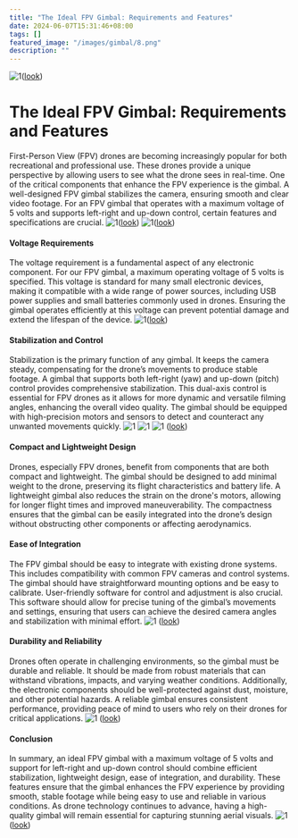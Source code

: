 ```yaml
---
title: "The Ideal FPV Gimbal: Requirements and Features"
date: 2024-06-07T15:31:46+08:00
tags: []
featured_image: "/images/gimbal/8.png"
description: ""
---
```

![1](/images/gimbal/8.png)([look](https://www.ebay.com/itm/364933856944?itmmeta=01HZRT5NKWVPP63XQD14APF3F9&hash=item54f7c0beb0:g:6jUAAOSweg5mYqbR))
# The Ideal FPV Gimbal: Requirements and Features
First-Person View (FPV) drones are becoming increasingly popular for both recreational and professional use. These drones provide a unique perspective by allowing users to see what the drone sees in real-time. One of the critical components that enhance the FPV experience is the gimbal. A well-designed FPV gimbal stabilizes the camera, ensuring smooth and clear video footage. For an FPV gimbal that operates with a maximum voltage of 5 volts and supports left-right and up-down control, certain features and specifications are crucial.
![1](/images/gimbal/2.jpg)([look](https://www.ebay.com/itm/364933856944?itmmeta=01HZRT5NKWVPP63XQD14APF3F9&hash=item54f7c0beb0:g:6jUAAOSweg5mYqbR))
![1](/images/gimbal/3.png)([look](https://www.ebay.com/itm/364933856944?itmmeta=01HZRT5NKWVPP63XQD14APF3F9&hash=item54f7c0beb0:g:6jUAAOSweg5mYqbR))

#### Voltage Requirements
The voltage requirement is a fundamental aspect of any electronic component. For our FPV gimbal, a maximum operating voltage of 5 volts is specified. This voltage is standard for many small electronic devices, making it compatible with a wide range of power sources, including USB power supplies and small batteries commonly used in drones. Ensuring the gimbal operates efficiently at this voltage can prevent potential damage and extend the lifespan of the device.
![1](/images/gimbal/4.png)([look](https://www.ebay.com/itm/364933856944?itmmeta=01HZRT5NKWVPP63XQD14APF3F9&hash=item54f7c0beb0:g:6jUAAOSweg5mYqbR))

#### Stabilization and Control
Stabilization is the primary function of any gimbal. It keeps the camera steady, compensating for the drone’s movements to produce stable footage. A gimbal that supports both left-right (yaw) and up-down (pitch) control provides comprehensive stabilization. This dual-axis control is essential for FPV drones as it allows for more dynamic and versatile filming angles, enhancing the overall video quality. The gimbal should be equipped with high-precision motors and sensors to detect and counteract any unwanted movements quickly.
![1](/images/gimbal/5.png)
![1](/images/gimbal/6.png)
![1](/images/gimbal/7.png)
([look](https://www.ebay.com/itm/364933856944?itmmeta=01HZRT5NKWVPP63XQD14APF3F9&hash=item54f7c0beb0:g:6jUAAOSweg5mYqbR))
#### Compact and Lightweight Design
Drones, especially FPV drones, benefit from components that are both compact and lightweight. The gimbal should be designed to add minimal weight to the drone, preserving its flight characteristics and battery life. A lightweight gimbal also reduces the strain on the drone's motors, allowing for longer flight times and improved maneuverability. The compactness ensures that the gimbal can be easily integrated into the drone’s design without obstructing other components or affecting aerodynamics.

#### Ease of Integration
The FPV gimbal should be easy to integrate with existing drone systems. This includes compatibility with common FPV cameras and control systems. The gimbal should have straightforward mounting options and be easy to calibrate. User-friendly software for control and adjustment is also crucial. This software should allow for precise tuning of the gimbal’s movements and settings, ensuring that users can achieve the desired camera angles and stabilization with minimal effort.
![1](/images/gimbal/1.jpg)
([look](https://www.ebay.com/itm/364933856944?itmmeta=01HZRT5NKWVPP63XQD14APF3F9&hash=item54f7c0beb0:g:6jUAAOSweg5mYqbR))
#### Durability and Reliability
Drones often operate in challenging environments, so the gimbal must be durable and reliable. It should be made from robust materials that can withstand vibrations, impacts, and varying weather conditions. Additionally, the electronic components should be well-protected against dust, moisture, and other potential hazards. A reliable gimbal ensures consistent performance, providing peace of mind to users who rely on their drones for critical applications.
![1](/images/gimbal/9.jpg)
([look](https://www.ebay.com/itm/364933856944?itmmeta=01HZRT5NKWVPP63XQD14APF3F9&hash=item54f7c0beb0:g:6jUAAOSweg5mYqbR))
#### Conclusion
In summary, an ideal FPV gimbal with a maximum voltage of 5 volts and support for left-right and up-down control should combine efficient stabilization, lightweight design, ease of integration, and durability. These features ensure that the gimbal enhances the FPV experience by providing smooth, stable footage while being easy to use and reliable in various conditions. As drone technology continues to advance, having a high-quality gimbal will remain essential for capturing stunning aerial visuals.
![1](/images/gimbal/10.png)([look](https://www.ebay.com/itm/364933856944?itmmeta=01HZRT5NKWVPP63XQD14APF3F9&hash=item54f7c0beb0:g:6jUAAOSweg5mYqbR))
